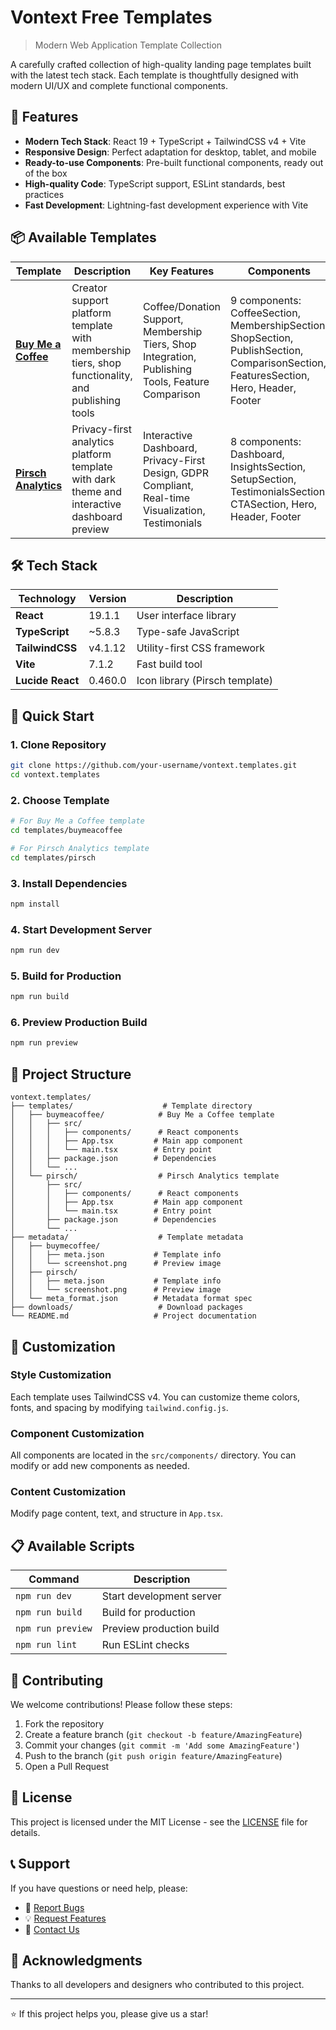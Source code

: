 # Vontext Free Templates

> Modern Web Application Template Collection

A carefully crafted collection of high-quality landing page templates built with the latest tech stack. Each template is thoughtfully designed with modern UI/UX and complete functional components.

## 🚀 Features

- **Modern Tech Stack**: React 19 + TypeScript + TailwindCSS v4 + Vite
- **Responsive Design**: Perfect adaptation for desktop, tablet, and mobile
- **Ready-to-use Components**: Pre-built functional components, ready out of the box
- **High-quality Code**: TypeScript support, ESLint standards, best practices
- **Fast Development**: Lightning-fast development experience with Vite

## 📦 Available Templates

| Template | Description | Key Features | Components |
|----------|-------------|--------------|------------|
| **[Buy Me a Coffee](templates/buymeacoffee/)** | Creator support platform template with membership tiers, shop functionality, and publishing tools | Coffee/Donation Support, Membership Tiers, Shop Integration, Publishing Tools, Feature Comparison | 9 components: CoffeeSection, MembershipSection, ShopSection, PublishSection, ComparisonSection, FeaturesSection, Hero, Header, Footer |
| **[Pirsch Analytics](templates/pirsch/)** | Privacy-first analytics platform template with dark theme and interactive dashboard preview | Interactive Dashboard, Privacy-First Design, GDPR Compliant, Real-time Visualization, Testimonials | 8 components: Dashboard, InsightsSection, SetupSection, TestimonialsSection, CTASection, Hero, Header, Footer |

## 🛠️ Tech Stack

| Technology | Version | Description |
|------------|---------|-------------|
| **React** | 19.1.1 | User interface library |
| **TypeScript** | ~5.8.3 | Type-safe JavaScript |
| **TailwindCSS** | v4.1.12 | Utility-first CSS framework |
| **Vite** | 7.1.2 | Fast build tool |
| **Lucide React** | 0.460.0 | Icon library (Pirsch template) |

## 🚀 Quick Start

### 1. Clone Repository
```bash
git clone https://github.com/your-username/vontext.templates.git
cd vontext.templates
```

### 2. Choose Template
```bash
# For Buy Me a Coffee template
cd templates/buymeacoffee

# For Pirsch Analytics template
cd templates/pirsch
```

### 3. Install Dependencies
```bash
npm install
```

### 4. Start Development Server
```bash
npm run dev
```

### 5. Build for Production
```bash
npm run build
```

### 6. Preview Production Build
```bash
npm run preview
```

## 📁 Project Structure

```
vontext.templates/
├── templates/                    # Template directory
│   ├── buymeacoffee/            # Buy Me a Coffee template
│   │   ├── src/
│   │   │   ├── components/      # React components
│   │   │   ├── App.tsx         # Main app component
│   │   │   └── main.tsx        # Entry point
│   │   ├── package.json        # Dependencies
│   │   └── ...
│   └── pirsch/                  # Pirsch Analytics template
│       ├── src/
│       │   ├── components/      # React components
│       │   ├── App.tsx         # Main app component
│       │   └── main.tsx        # Entry point
│       ├── package.json        # Dependencies
│       └── ...
├── metadata/                    # Template metadata
│   ├── buymecoffee/
│   │   ├── meta.json           # Template info
│   │   └── screenshot.png      # Preview image
│   ├── pirsch/
│   │   ├── meta.json           # Template info
│   │   └── screenshot.png      # Preview image
│   └── meta_format.json        # Metadata format spec
├── downloads/                   # Download packages
└── README.md                   # Project documentation
```

## 🎨 Customization

### Style Customization
Each template uses TailwindCSS v4. You can customize theme colors, fonts, and spacing by modifying `tailwind.config.js`.

### Component Customization
All components are located in the `src/components/` directory. You can modify or add new components as needed.

### Content Customization
Modify page content, text, and structure in `App.tsx`.

## 📋 Available Scripts

| Command | Description |
|---------|-------------|
| `npm run dev` | Start development server |
| `npm run build` | Build for production |
| `npm run preview` | Preview production build |
| `npm run lint` | Run ESLint checks |

## 🤝 Contributing

We welcome contributions! Please follow these steps:

1. Fork the repository
2. Create a feature branch (`git checkout -b feature/AmazingFeature`)
3. Commit your changes (`git commit -m 'Add some AmazingFeature'`)
4. Push to the branch (`git push origin feature/AmazingFeature`)
5. Open a Pull Request

## 📄 License

This project is licensed under the MIT License - see the [LICENSE](LICENSE) file for details.

## 📞 Support

If you have questions or need help, please:

- 🐛 [Report Bugs](../../issues)
- 💡 [Request Features](../../issues)
- 📧 [Contact Us](korbinzhao@gmail.com)

## 🌟 Acknowledgments

Thanks to all developers and designers who contributed to this project.

---

⭐ If this project helps you, please give us a star!
